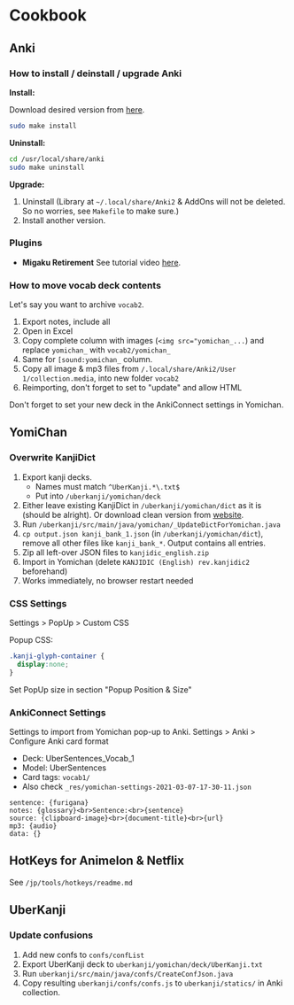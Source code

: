 # Cookbook



## Anki



### How to install / deinstall / upgrade Anki

**Install:**

Download desired version from [here](https://apps.ankiweb.net/).

```bash
sudo make install
```

**Uninstall:**

```bash
cd /usr/local/share/anki
sudo make uninstall
```

**Upgrade:**

1. Uninstall (Library at `~/.local/share/Anki2` & AddOns will not be deleted. So no worries, see `Makefile` to make sure.)
2. Install another version.



### Plugins

- **Migaku Retirement**
  See tutorial video [here](https://www.migaku.io/tools-guides/migaku-retirement/guide/#setting-a-retiring-interval). 



### How to move vocab deck contents

Let's say you want to archive `vocab2`.

1. Export notes, include all
2. Open in Excel
3. Copy complete column with images (`<img src="yomichan_...`) and replace `yomichan_` with `vocab2/yomichan_`
4. Same for `[sound:yomichan_` column.
5. Copy all image & mp3 files from `/.local/share/Anki2/User 1/collection.media`, into new folder `vocab2`
6. Reimporting, don't forget to set to "update" and allow HTML

Don't forget to set your new deck in the AnkiConnect settings in Yomichan.



## YomiChan



### Overwrite KanjiDict

1. Export kanji decks. 
   - Names must match `^UberKanji.*\.txt$`
   - Put into `/uberkanji/yomichan/deck`
2. Either leave existing KanjiDict in `/uberkanji/yomichan/dict` as it is (should be alright). Or download clean version from [website](https://foosoft.net/projects/yomichan/).
3. Run `/uberkanji/src/main/java/yomichan/_UpdateDictForYomichan.java`
4. `cp output.json kanji_bank_1.json` (in `/uberkanji/yomichan/dict`), remove all other files like `kanji_bank_*`. Output contains all entries.
5. Zip all left-over JSON files to `kanjidic_english.zip`
6. Import in Yomichan (delete `KANJIDIC (English) rev.kanjidic2` beforehand)
7. Works immediately, no browser restart needed



### CSS Settings

Settings > PopUp > Custom CSS

Popup CSS:

```css
.kanji-glyph-container {
  display:none;
}
```

Set PopUp size in section "Popup Position & Size"



### AnkiConnect Settings

Settings to import from Yomichan pop-up to Anki. Settings > Anki > Configure Anki card format

- Deck: UberSentences_Vocab_1
- Model: UberSentences
- Card tags: `vocab1/`
- Also check `_res/yomichan-settings-2021-03-07-17-30-11.json`

```
sentence: {furigana}
notes: {glossary}<br>Sentence:<br>{sentence}
source: {clipboard-image}<br>{document-title}<br>{url}
mp3: {audio}
data: {}
```



## HotKeys for Animelon & Netflix

See `/jp/tools/hotkeys/readme.md`



## UberKanji

### Update confusions

1. Add new confs to `confs/confList`
2. Export UberKanji deck to `uberkanji/yomichan/deck/UberKanji.txt`
3. Run `uberkanji/src/main/java/confs/CreateConfJson.java`
4. Copy resulting `uberkanji/confs/confs.js` to `uberkanji/statics/` in Anki collection.

